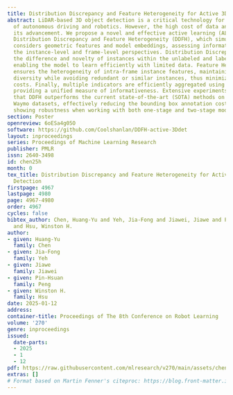 ```yaml
---
title: Distribution Discrepancy and Feature Heterogeneity for Active 3D Object Detection
abstract: LiDAR-based 3D object detection is a critical technology for the development
  of autonomous driving and robotics. However, the high cost of data annotation limits
  its advancement. We propose a novel and effective active learning (AL) method called
  Distribution Discrepancy and Feature Heterogeneity (DDFH), which simultaneously
  considers geometric features and model embeddings, assessing information from both
  the instance-level and frame-level perspectives. Distribution Discrepancy evaluates
  the difference and novelty of instances within the unlabeled and labeled distributions,
  enabling the model to learn efficiently with limited data. Feature Heterogeneity
  ensures the heterogeneity of intra-frame instance features, maintaining feature
  diversity while avoiding redundant or similar instances, thus minimizing annotation
  costs. Finally, multiple indicators are efficiently aggregated using Quantile Transform,
  providing a unified measure of informativeness. Extensive experiments demonstrate
  that DDFH outperforms the current state-of-the-art (SOTA) methods on the KITTI and
  Waymo datasets, effectively reducing the bounding box annotation cost by 56.3% and
  showing robustness when working with both one-stage and two-stage models.
section: Poster
openreview: 6oESa4g05O
software: https://github.com/Coolshanlan/DDFH-active-3Ddet
layout: inproceedings
series: Proceedings of Machine Learning Research
publisher: PMLR
issn: 2640-3498
id: chen25h
month: 0
tex_title: Distribution Discrepancy and Feature Heterogeneity for Active 3D Object
  Detection
firstpage: 4967
lastpage: 4980
page: 4967-4980
order: 4967
cycles: false
bibtex_author: Chen, Huang-Yu and Yeh, Jia-Fong and Jiawei, Jiawe and Peng, Pin-Hsuan
  and Hsu, Winston H.
author:
- given: Huang-Yu
  family: Chen
- given: Jia-Fong
  family: Yeh
- given: Jiawe
  family: Jiawei
- given: Pin-Hsuan
  family: Peng
- given: Winston H.
  family: Hsu
date: 2025-01-12
address:
container-title: Proceedings of The 8th Conference on Robot Learning
volume: '270'
genre: inproceedings
issued:
  date-parts:
  - 2025
  - 1
  - 12
pdf: https://raw.githubusercontent.com/mlresearch/v270/main/assets/chen25h/chen25h.pdf
extras: []
# Format based on Martin Fenner's citeproc: https://blog.front-matter.io/posts/citeproc-yaml-for-bibliographies/
---
```


